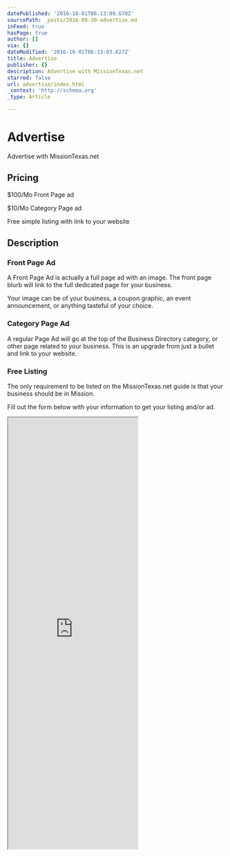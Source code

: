 ```yaml
---
datePublished: '2016-10-01T06:13:09.670Z'
sourcePath: _posts/2016-09-30-advertise.md
inFeed: true
hasPage: true
author: []
via: {}
dateModified: '2016-10-01T06:13:03.627Z'
title: Advertise
publisher: {}
description: Advertise with MissionTexas.net
starred: false
url: advertise/index.html
_context: 'http://schema.org'
_type: Article

---
```

# Advertise

Advertise with MissionTexas.net

## Pricing

$100/Mo Front Page ad

$10/Mo Category Page ad

Free simple listing with link to your website

## Description

### Front Page Ad

A Front Page Ad is actually a full page ad with an image. The front page blurb will link to the full dedicated page for your business.

Your image can be of your business, a coupon graphic, an event announcement, or anything tasteful of your choice.

### Category Page Ad

A regular Page Ad will go at the top of the Business Directory category, or other page related to your business. This is an upgrade from just a bullet and link to your website.

### Free Listing

The only requirement to be listed on the MissionTexas.net guide is that your business should be in Mission.

Fill out the form below with your information to get your listing and/or ad.

<iframe src="https://the-grid.github.io/ed-userhtml/?g=eJwlzk0KwyAQQOGrBA8QzU-DlphASw9Q6AV0nKkuxDAKvX5Du_x4m7cmYpex-6TQohVaKdFFTO_YrDD6xC_7wgHZitOVwYrY2lGvUrrj6Gt23GpEbD2ULL2kwnl_PG_3lx0n0pfJDAFhmQHI6KAIRgzLPJD3Smyr_A9sX_0rK_4" height="1000" style=""></iframe>